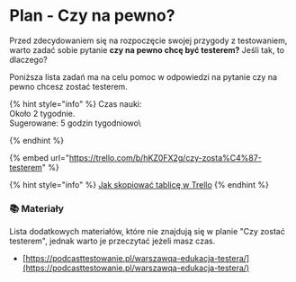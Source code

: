 # Plan - Czy na pewno?

Przed zdecydowaniem się na rozpoczęcie swojej przygody z testowaniem, warto zadać sobie pytanie **czy na pewno chcę być testerem?** Jeśli tak, to dlaczego?

Poniższa lista zadań ma na celu pomoc w odpowiedzi na pytanie czy na pewno chcesz zostać testerem.

{% hint style="info" %}
Czas nauki:\
Około 2 tygodnie.\
Sugerowane: 5 godzin tygodniowo\

{% endhint %}

{% embed url="https://trello.com/b/hKZ0FX2g/czy-zosta%C4%87-testerem" %}

{% hint style="info" %}
[Jak skopiować tablicę w Trello](https://youtu.be/JD5067y9Vjo)
{% endhint %}

### 📚 Materiały <a href="materialy" id="materialy"></a>

Lista dodatkowych materiałów, które nie znajdują się w planie "Czy zostać testerem", jednak warto je przeczytać jeżeli masz czas.

* [https://podcasttestowanie.pl/warszawqa-edukacja-testera/](https://podcasttestowanie.pl/warszawqa-edukacja-testera/)

